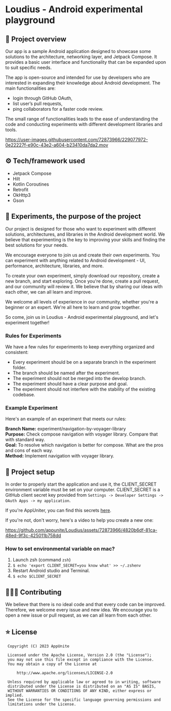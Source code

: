 # Loudius - Android experimental playground

## 📢 Project overview

Our app is a sample Android application designed to showcase some solutions to the architecture,
networking layer, and Jetpack Compose. It provides a basic user interface and functionality that can
be expanded upon to suit specific needs.

The app is open-source and intended for use by developers who are interested in expanding their
knowledge about Android development. The main functionalities are:

- login through GitHub OAuth,
- list user’s pull requests,
- ping collaborators for a faster code review.

The small range of functionalities leads to the ease of understanding the code and conducting
experiments with different development libraries and tools.

<https://user-images.githubusercontent.com/72873966/229077972-0e22227f-e90c-43e2-a604-b23410da7da2.mov>

## ⚙️ Tech/framework used

- Jetpack Compose
- Hilt
- Kotlin Coroutines
- Retrofit
- OkHttp3
- Gson

## 🔬 Experiments, the purpose of the project

Our project is designed for those who want to experiment with different solutions, architectures,
and libraries in the Android development world. We believe that experimenting is the key to
improving your skills and finding the best solutions for your needs.

We encourage everyone to join us and create their own experiments. You can experiment with anything
related to Android development - UI, performance, architecture, libraries, and more.

To create your own experiment, simply download our repository, create a new branch, and start
exploring. Once you're done, create a pull request, and our community will review it. We believe
that by sharing our ideas with each other, we can all learn and improve.

We welcome all levels of experience in our community, whether you're a beginner or an expert. We're
all here to learn and grow together.

So come, join us in Loudius - Android experimental playground, and let's experiment together!

### Rules for Experiments

We have a few rules for experiments to keep everything organized and consistent:

- Every experiment should be on a separate branch in the experiment folder.
- The branch should be named after the experiment.
- The experiment should not be merged into the develop branch.
- The experiment should have a clear purpose and goal.
- The experiment should not interfere with the stability of the existing codebase.

### Example Experiment

Here's an example of an experiment that meets our rules:

**Branch Name:** experiment/navigation-by-voyager-library\
**Purpose:** Check compose navigation with voyager library. Compare that with standard way.\
**Goal:** To resolve which navigation is better for compose. What are the pros and cons of each way.\
**Method:** Implement navigation with voyager library.

## 🚀 Project setup

In order to properly start the application and use it, the CLIENT_SECRET environment variable must be set on your computer. CLIENT_SECRET is a GitHub client secret key provided from ``Settings -> Developer Settings -> OAuth Apps -> my application``.

If you're AppUniter, you can find this secrets [here](https://www.notion.so/appunite/Github-Secrets-0c2c6c1b56e2472c8a4752241f1e20d3?pvs=4).

If you're not, don't worry, here's a video to help you create a new one:

<https://github.com/appunite/Loudius/assets/72873966/4820b6df-81ca-48ed-9f3c-425011b758dd>

### How to set environmental variable on mac?

1. Launch zsh (command `zsh`)
2. `$ echo 'export CLIENT_SECRET=you know what' >> ~/.zshenv`
3. Restart Android studio and Terminal.
4. `$ echo $CLIENT_SECRET`

## 🧑🏻‍🎓 Contributing

We believe that there is no ideal code and that every code can be improved. Therefore, we welcome
every issue and new idea. We encourage you to open a new issue or pull request, as we can all learn
from each other.

## ⭐️ License

     Copyright (C) 2023 AppUnite

     Licensed under the Apache License, Version 2.0 (the "License");
     you may not use this file except in compliance with the License.
     You may obtain a copy of the License at

         http://www.apache.org/licenses/LICENSE-2.0

     Unless required by applicable law or agreed to in writing, software
     distributed under the License is distributed on an "AS IS" BASIS,
     WITHOUT WARRANTIES OR CONDITIONS OF ANY KIND, either express or implied.
     See the License for the specific language governing permissions and
     limitations under the License.
